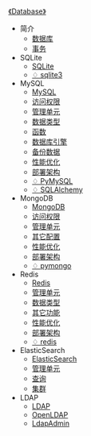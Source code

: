 [《Database》](index.md)

- 简介
  - [数据库](简介/数据库.md)
  - [事务](简介/事务.md)
- SQLite
  - [SQLite](SQLite/SQLite.md)
  - [♢ sqlite3](SQLite/sqlite3.md)
- MySQL
  - [MySQL](MySQL/MySQL.md)
  - [访问权限](MySQL/访问权限.md)
  - [管理单元](MySQL/管理单元.md)
  - [数据类型](MySQL/数据类型.md)
  - [函数](MySQL/函数.md)
  - [数据库引擎](MySQL/数据库引擎.md)
  - [备份数据](MySQL/备份数据.md)
  - [性能优化](MySQL/性能优化.md)
  - [部署架构](MySQL/部署架构.md)
  - [♢ PyMySQL](MySQL/PyMySQL.md)
  - [♢ SQLAlchemy](MySQL/SQLAlchemy.md)
- MongoDB
  - [MongoDB](MongoDB/MongoDB.md)
  - [访问权限](MongoDB/访问权限.md)
  - [管理单元](MongoDB/管理单元.md)
  - [其它配置](MongoDB/其它配置.md)
  - [性能优化](MongoDB/性能优化.md)
  - [部署架构](MongoDB/部署架构.md)
  - [♢ pymongo](MongoDB/pymongo.md)
- Redis
  - [Redis](Redis/Redis.md)
  - [管理单元](Redis/管理单元.md)
  - [数据类型](Redis/数据类型.md)
  - [其它功能](Redis/其它功能.md)
  - [性能优化](Redis/性能优化.md)
  - [部署架构](Redis/部署架构.md)
  - [♢ redis](Redis/redis-py.md)
- ElasticSearch
  - [ElasticSearch](ElasticSearch/ElasticSearch.md)
  - [管理单元](ElasticSearch/管理单元.md)
  - [查询](ElasticSearch/查询.md)
  - [集群](ElasticSearch/集群.md)
- LDAP
  - [LDAP](LDAP/LDAP.md)
  - [OpenLDAP](LDAP/OpenLDAP.md)
  - [LdapAdmin](LDAP/LdapAdmin.md)
